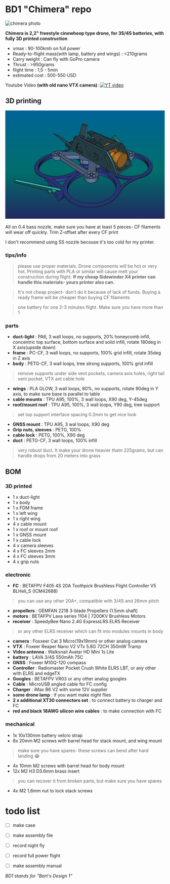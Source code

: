 # BD1 "Chimera" repo

![chimera photo](images/chimera1.jpg)

**Chimera is 2,2" freestyle cinewhoop type drone, for 3S/4S batteries, with fully 3D printed construction**

- vmax
: 90-100kmh on full power
- Ready-to-flight mass(with lamp, battery and wings)
: <210grams
- Carry weight
: Can fly with GoPro camera
- Thrust
: >950grams
- flight time
: 1,5 - 5min
- estimated cost
: 500-550 USD

Youtube Video **(with old nano VTX camera)**:
[![YT video](https://img.youtube.com/vi/oZOXZiCAGSI/0.jpg)](https://www.youtube.com/watch?v=oZOXZiCAGSI)


## 3D printing
![chimera render](images/renderPerspective.png)

All on 0.4 bass nozzle, make sure you have at least 5 pieces- CF filaments will wear off quickly. Trim Z-offset after every CF print

I don't recommend using SS nozzle becouse it's too cold for my printer.

### tips/info
>please use proper materials. Drone components will be hot or very hot. Printing parts with PLA or similar will cause melt your construction during flight. **If my cheap Sidewinder X4 printer can handle this materials- yours printer also can.**

>It's not cheap project- don't do it because of lack of funds. Buying a ready frame will be cheaper than buying CF filaments

>one battery for one 2-3 minutes flight. Make sure you have more than 1

### parts
- **duct-light**
: PA6, 3 wall loops, no supports, 20% honeycomb infill, concentric top surface, bottom surface and solid infill, rotate 180deg in X axis(upside down)
- **frame**
: PC-CF, 3 wall loops, no supports, 100% grid infill, rotate 35deg in Z axis
- **body**
: PETG-CF, 3 wall loops, tree strong supports, 100% grid infill
>remove supports under side vent pockets, camera axis holes, right tail vent pocket, VTX ant cable hole
- **wings**
: PLA GLOW, 3 wall loops, 80%, no supports, rotate 90deg in Y axis, to make sure base is parallel to table
- **cable mounts**
: TPU A95, 100%, 3 wall loops, X90 deg, Y-45deg
- **roof/mount roof**
: TPU A95, 100%, 3 wall loops, Y90 deg, tree support
>set top support interface spacing 0.2mm to get nice look
- **GNSS mount**
: TPU A95, 3 wal loops, X90 deg
- **Grip nuts, sleeves**
: PETG, 100%
- **cable lock**
: PETG, 100%, X90 deg
- **duct**
: PETG-CF, 3 wall loops, 100% infill
>very robust duct. It make your drone heavier thatn 225grams, but can handle drops from 20 meters into grass

## BOM

### 3D printed
- 1 x duct-light
- 1 x body
- 1 x FDM frame
- 1 x left wing
- 1 x right wing
- 4 x cable mount
- 1 x roof or mount roof
- 1 x GNSS mount
- 1 x cable lock
- 4 x camera sleeves
- 4 x FC sleeves 2mm
- 4 x FC sleeves 3mm
- 4 x grip nuts

### electronic
- **FC**
: BETAFPV F405 4S 20A Toothpick Brushless Flight Controller V5 BLHeli_S (ICM42688)
>you can use any other 20A+, compatible with 3/4S and 26mm pitch
- **propellers**
: GEMFAN 2218 3-blade Propellers (1.5mm shaft)
- **motors**
: BETAFPV Lava series 1104 | 7200KV Brushless Motors
- **receiver**
: SpeedyBee Nano 2.4G ExpressLRS ELRS Receiver
>or any other ELRS receiver which can fit into modules mounts in body
- **camera**
: Foxxeer Cat 3 Micro(19x19mm) or other analog camera
- **VTX**
: Foxeer Reaper Nano V2 VTx 5.8G 72CH 350mW Tramp
- **Video antenna**
: Walksnail Avatar HD Mini 1s Lite
- **battery**
: LAVA 3/4S 550mAh 75C
- **GNSS**
: Foxeer M10Q-120 compass
- **Controller**
: Radiomaster Pocket Crush White ELRS LBT, or any other with ELRS and edgeTX
- **Googles**
: BETAFPV VR03 or any other analog googles
- **Cable**
: MicroUSB angled cable for FC config
- **Charger**
: iMax B6 V2 with some 12V supplier
- **some drone lamp**
: if you want make night flies
- **2 x additional XT30 connectors set**
: to connect battery to charger and FC
- **red and black 18AWG silicon wire cables**
: to make connection with FC



### mechanical

- 1x 10x130mm battery velcro strap
- 8x 20mm M2 screws with barrel head for stack mount, and wing mount
>make sure you have spares- these screws can bend after hard landing :joy:
- 4x 10mm M2 screws with barrel head for body mount
- 12x M2 H3 D3.6mm brass insert
>you can recover it from broken parts, but make sure you have spares
- 4x M2 1,6mm nut to lock stack screws

# todo list
- [ ] make case
- [ ] make assembly file
- [ ] record night fly
- [ ] record full power flight
- [ ] make assembly manual


*BD1 stands for "Bart's Design 1"*
